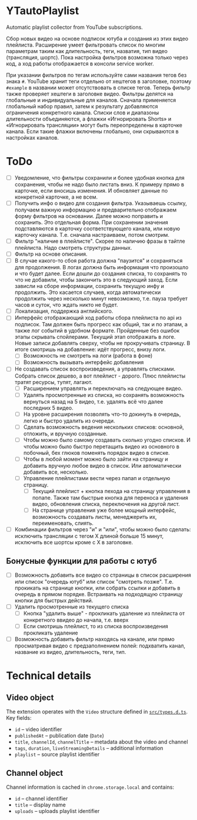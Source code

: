 # YTautoPlaylist

Automatic playlist collector from YouTube subscriptions.

Сбор новых видео на основе подписок ютуба и создания из этих видео плейлиста. Расширение умеет фильтровать список по многим параметрам таким как длительность, теги, назватия, тип видео (трансляция, шортс). Пока настройка фильтров возможна только через код, а ход работы отображается в консоли service worker.

При указании фильтров по тегам используйте сами названия тегов без знака `#`. YouTube хранит теги отдельно от хештегов в заголовке, поэтому `#example` в названии может отсутствовать в списке тегов. Теперь фильтр также проверяет хештеги в заголовке видео.
Фильтры делятся на глобальные и индивидуальные для каналов. Сначала применяется глобальный набор правил, затем к результату добавляются ограничения конкретного канала. Списки слов и диапазоны длительности объединяются, а флажки «Игнорировать Shorts» и «Игнорировать трансляции» могут быть переопределены в карточке канала. Если такие флажки включены глобально, они скрываются в настройках каналов.

# ToDo

- [ ] Уведомление, что фильтры сохранили и более удобная кнопка для сохранения, чтобы не надо было листать вниз. К примеру прямо в карточке, если вносишь изменения. И обновляет данные по конкретной карточке, а не всем.
- [ ] Получить инфо о видео для создания фильтра. Указываешь ссылку, получаем важную информацию и предварительно отображаем форму фильтров на основании. Далее можно поправить и сохранить. Это отдельная форма. При сохранении значения подставляются в карточку соответствующего канала, или новую карточку канала. Т.е. сначала настраиваем, потом смотрим.
- [ ] Фильтр "наличие в плейлисте". Скорее по наличию фразы в тайтле плейлиста. Надо смотреть структуры данных.
- [ ] Фильтр на основе описания.
- [ ] В случае какого-то сбоя работа должна "паузится" и сохраняться для продолжения. В логах должна быть информация что произошло и что будет далее. Если дошли до создания списка, то сохранять то что не добавили, чтобы закончить это в следующий заход. Если зависли на сборе информации, сохранить текущую инфу и продолжить. Это касается случаев, когда автоматически продолжить через несколько минут невозможно, т.е. пауза требует часов и суток, что ждать никто не будет.
- [ ] Локализация, поддержка английского.
- [ ] Интерфейс отображающий ход работы сбора плейлиста по api из подписок. Там должен быть прогресс как общий, так и по этапам, а также лог событий в удобном формате. Пройденные без ошибок этапы скрывать спойлерами. Текущий этап отображать в логе. Новые записи добавлять сверху, чтобы не прокручивать страницу. В итоге смотришь на добавление: идёт прогресс, внизу логи.
  - [ ] Возможность не смотреть на логи (работа в фоне)
  - [ ] Возможность вызывать интерфейс добавления
- [ ] Не создавать список воспроизведения, а управлять списками. Собрать список дешево, а вот плейлист - дорого. Плюс плейлисты тратят ресурсы, тупят, лагают. 
  - [ ] Расширением управлять и переключать на следующее видео. 
  - [ ] Удалять просмотренные из списка, но сохранять возможность вернуться назад на 5 видео, т.е. удалять всё что далее последних 5 видео. 
  - [ ] На уровне расширения позволять что-то докинуть в очередь, легко и быстро удалить из очереди. 
  - [ ] Сделать возможность ведения нескольких списков: основной, отложить, и вручную созданные. 
  - [ ] Чтобы можно было самому создавать сколько угодно списков. И чтобы можно было быстро перетащить видео из основного в побочный, бех глюков поменять порядок видео в списке. 
  - [ ] Чтобы в любой момент можно было зайти на страницу и добавить вручную любое видео в список. Или автоматически добавить все, несколько.
  - [ ] Управление плейлистами вести через папап и отдельную страницу.
    - [ ] Текущий плейлист + кнопка пехода на страницу управления в попапе. Также там быстрые кнопка для переноса и удаления видео, обновления списка, переключения на другой лист.
    - [ ] На странице управления уже более мощный интерфейс, возможность создавать листы, менеджерить их, переименовать, слиять.
- [ ] Комбинации фильтров через "и" и "или", чтобы можно было сделать: исключить трансляции с тегом X длиной больше 15 минут, исключить все шортсы кроме с Х в заголовке.

## Бонусные функции для работы с ютуб
- [ ] Возможность добавить все видео со страницы в список расширения или список "очередь ютуб" или список "смотреть позже". Т.е. прокикать на странице кнопки, или собрать ссылки и добавить в очередь в прямом порядке. Встраивать на подходящую страницу кнопки для быстрых действий.
- [ ] Удалить просмотренные из текущего списка
  - [ ] Кнопка "удалить выше" - прокликать удаление из плейлиста от конкретного ввидео до начала, т.е. вверх
  - [ ] Если смотришь плейлист, то из списка воспроизведения прокликать удаление
- [ ] Возможность добавить фильтр находясь на канале, или прямо просматривая видео с предзаполнением полей: подхватить канал, название из видео, длительность, теги, тип.

# Technical details

## Video object

The extension operates with the `Video` structure defined in [`src/types.d.ts`](src/types.d.ts). Key fields:

- `id` – video identifier
- `publishedAt` – publication date (`Date`)
- `title`, `channelId`, `channelTitle` – metadata about the video and channel
- `tags`, `duration`, `liveStreamingDetails` – additional information
- `playlist` – source playlist identifier

## Channel object

Channel information is cached in `chrome.storage.local` and contains:

- `id` – channel identifier
- `title` – display name
- `uploads` – uploads playlist identifier
